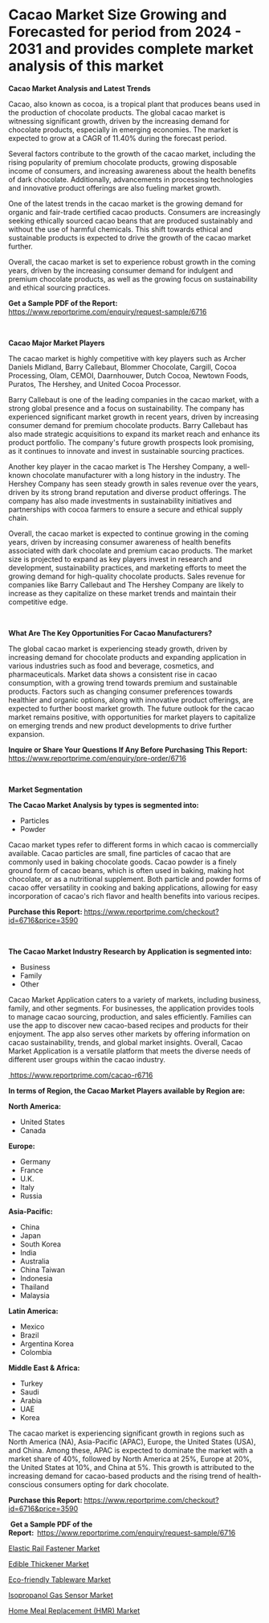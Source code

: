 <p><h1>Cacao Market Size Growing and Forecasted for period from 2024 - 2031 and provides complete market analysis of this market</h1></p><p><strong>Cacao Market Analysis and Latest Trends</strong></p>
<p><p>Cacao, also known as cocoa, is a tropical plant that produces beans used in the production of chocolate products. The global cacao market is witnessing significant growth, driven by the increasing demand for chocolate products, especially in emerging economies. The market is expected to grow at a CAGR of 11.40% during the forecast period.</p><p>Several factors contribute to the growth of the cacao market, including the rising popularity of premium chocolate products, growing disposable income of consumers, and increasing awareness about the health benefits of dark chocolate. Additionally, advancements in processing technologies and innovative product offerings are also fueling market growth.</p><p>One of the latest trends in the cacao market is the growing demand for organic and fair-trade certified cacao products. Consumers are increasingly seeking ethically sourced cacao beans that are produced sustainably and without the use of harmful chemicals. This shift towards ethical and sustainable products is expected to drive the growth of the cacao market further.</p><p>Overall, the cacao market is set to experience robust growth in the coming years, driven by the increasing consumer demand for indulgent and premium chocolate products, as well as the growing focus on sustainability and ethical sourcing practices.</p></p>
<p><strong>Get a Sample PDF of the Report:&nbsp;</strong> <a href="https://www.reportprime.com/enquiry/request-sample/6716">https://www.reportprime.com/enquiry/request-sample/6716</a></p>
<p>&nbsp;</p>
<p><strong>Cacao Major Market Players</strong></p>
<p><p>The cacao market is highly competitive with key players such as Archer Daniels Midland, Barry Callebaut, Blommer Chocolate, Cargill, Cocoa Processing, Olam, CEMOI, Daarnhouwer, Dutch Cocoa, Newtown Foods, Puratos, The Hershey, and United Cocoa Processor. </p><p>Barry Callebaut is one of the leading companies in the cacao market, with a strong global presence and a focus on sustainability. The company has experienced significant market growth in recent years, driven by increasing consumer demand for premium chocolate products. Barry Callebaut has also made strategic acquisitions to expand its market reach and enhance its product portfolio. The company's future growth prospects look promising, as it continues to innovate and invest in sustainable sourcing practices.</p><p>Another key player in the cacao market is The Hershey Company, a well-known chocolate manufacturer with a long history in the industry. The Hershey Company has seen steady growth in sales revenue over the years, driven by its strong brand reputation and diverse product offerings. The company has also made investments in sustainability initiatives and partnerships with cocoa farmers to ensure a secure and ethical supply chain.</p><p>Overall, the cacao market is expected to continue growing in the coming years, driven by increasing consumer awareness of health benefits associated with dark chocolate and premium cacao products. The market size is projected to expand as key players invest in research and development, sustainability practices, and marketing efforts to meet the growing demand for high-quality chocolate products. Sales revenue for companies like Barry Callebaut and The Hershey Company are likely to increase as they capitalize on these market trends and maintain their competitive edge.</p></p>
<p>&nbsp;</p>
<p><strong>What Are The Key Opportunities For Cacao Manufacturers?</strong></p>
<p><p>The global cacao market is experiencing steady growth, driven by increasing demand for chocolate products and expanding application in various industries such as food and beverage, cosmetics, and pharmaceuticals. Market data shows a consistent rise in cacao consumption, with a growing trend towards premium and sustainable products. Factors such as changing consumer preferences towards healthier and organic options, along with innovative product offerings, are expected to further boost market growth. The future outlook for the cacao market remains positive, with opportunities for market players to capitalize on emerging trends and new product developments to drive further expansion.</p></p>
<p><strong>Inquire or Share Your Questions If Any Before Purchasing This Report:</strong> <a href="https://www.reportprime.com/enquiry/pre-order/6716">https://www.reportprime.com/enquiry/pre-order/6716</a></p>
<p>&nbsp;</p>
<p><strong>Market Segmentation</strong></p>
<p><strong>The Cacao Market Analysis by types is segmented into:</strong></p>
<p><ul><li>Particles</li><li>Powder</li></ul></p>
<p><p>Cacao market types refer to different forms in which cacao is commercially available. Cacao particles are small, fine particles of cacao that are commonly used in baking chocolate goods. Cacao powder is a finely ground form of cacao beans, which is often used in baking, making hot chocolate, or as a nutritional supplement. Both particle and powder forms of cacao offer versatility in cooking and baking applications, allowing for easy incorporation of cacao's rich flavor and health benefits into various recipes.</p></p>
<p><strong>Purchase this Report:&nbsp;</strong><a href="https://www.reportprime.com/checkout?id=6716&price=3590">https://www.reportprime.com/checkout?id=6716&price=3590</a></p>
<p>&nbsp;</p>
<p><strong>The Cacao Market Industry Research by Application is segmented into:</strong></p>
<p><ul><li>Business</li><li>Family</li><li>Other</li></ul></p>
<p><p>Cacao Market Application caters to a variety of markets, including business, family, and other segments. For businesses, the application provides tools to manage cacao sourcing, production, and sales efficiently. Families can use the app to discover new cacao-based recipes and products for their enjoyment. The app also serves other markets by offering information on cacao sustainability, trends, and global market insights. Overall, Cacao Market Application is a versatile platform that meets the diverse needs of different user groups within the cacao industry.</p></p>
<p><a href="https://www.reportprime.com/cacao-r6716">&nbsp;https://www.reportprime.com/cacao-r6716</a></p>
<p><strong>In terms of Region, the Cacao Market Players available by Region are:</strong></p>
<p>
    <p> <strong> North America: </strong>
        <ul>
            <li>United States</li>
            <li>Canada</li>
        </ul>
        </p> 
    <p> <strong> Europe: </strong>
        <ul>
            <li>Germany</li>
            <li>France</li>
            <li>U.K.</li>
            <li>Italy</li>
            <li>Russia</li>
        </ul>
        </p> 
    <p> <strong> Asia-Pacific: </strong>
        <ul>
            <li>China</li>
            <li>Japan</li>
            <li>South Korea</li>
            <li>India</li>
            <li>Australia</li>
            <li>China Taiwan</li>
            <li>Indonesia</li>
            <li>Thailand</li>
            <li>Malaysia</li>
        </ul>
        </p> 
    <p> <strong> Latin America: </strong>
        <ul>
            <li>Mexico</li>
            <li>Brazil</li>
            <li>Argentina Korea</li>
            <li>Colombia</li>
        </ul>
        </p> 
    <p> <strong> Middle East & Africa: </strong>
        <ul>
            <li>Turkey</li>
            <li>Saudi</li>
            <li>Arabia</li>
            <li>UAE</li>
            <li>Korea</li>
        </ul>
    </p>
    </p>
<p><p>The cacao market is experiencing significant growth in regions such as North America (NA), Asia-Pacific (APAC), Europe, the United States (USA), and China. Among these, APAC is expected to dominate the market with a market share of 40%, followed by North America at 25%, Europe at 20%, the United States at 10%, and China at 5%. This growth is attributed to the increasing demand for cacao-based products and the rising trend of health-conscious consumers opting for dark chocolate.</p></p>
<p><strong>Purchase this Report: </strong><a href="https://www.reportprime.com/checkout?id=6716&price=3590">https://www.reportprime.com/checkout?id=6716&price=3590</a></p>
<p>&nbsp;<strong>Get a Sample PDF of the Report:&nbsp;&nbsp;</strong><a href="https://www.reportprime.com/enquiry/request-sample/6716">https://www.reportprime.com/enquiry/request-sample/6716</a></p>
<p><strong></strong></p>
<p><p><a href="https://issuu.com/reportprime-2/docs/elastic-rail-fastener-market-size-2_2e7c7728ef5172">Elastic Rail Fastener Market</a></p><p><a href="https://github.com/ochgvvcj16/Market-Research-Report-List-1/blob/main/edible-thickener-market.md">Edible Thickener Market</a></p><p><a href="https://issuu.com/reportprime-2/docs/eco-friendly-tableware-market-size-_0709ab5009cad4">Eco-friendly Tableware Market</a></p><p><a href="https://www.linkedin.com/pulse/isopropanol-gas-sensor-market-outlook-complete-industry-analysis-py99f?trackingId=a42Yh%2FuSTVaXXCxiEDmZRg%3D%3D">Isopropanol Gas Sensor Market</a></p><p><a href="https://github.com/btwcqfvq34/Market-Research-Report-List-2/blob/main/home-meal-replacement-hmr-market.md">Home Meal Replacement (HMR) Market</a></p></p>